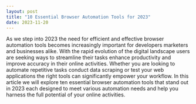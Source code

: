 ```yaml
---
layout: post
title: "10 Essential Browser Automation Tools for 2023"
date: 2023-11-20
---
```


As we step into 2023 the need for efficient and effective browser automation tools becomes increasingly important for developers marketers and businesses alike. With the rapid evolution of the digital landscape users are seeking ways to streamline their tasks enhance productivity and improve accuracy in their online activities. Whether you are looking to automate repetitive tasks conduct data scraping or test your web applications the right tools can significantly empower your workflow. In this article we will explore ten essential browser automation tools that stand out in 2023 each designed to meet various automation needs and help you harness the full potential of your online activities.
